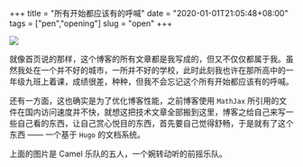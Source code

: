 +++
 title = "所有开始都应该有的呼喊" 
 date = "2020-01-01T21:05:48+08:00" 
 tags = ["pen","opening"] 
 slug = "open"
+++

<img src="http://p1.music.126.net/Tc4CjU09TSvT5RYoUkefAQ==/5832909185477190.jpg?param=640y300" class="align-center">

就像首页说的那样，这个博客的所有文章都是我写成的，但又不仅仅都属于我。虽然我处在一个并不好的城市，一所并不好的学校，此时此刻我也许在那所高中的一年级九班上着课，成绩很差，种种，但我不会忘记这个所有开始都应该有的呼喊。

还有一方面，这也确实是为了优化博客性能，之前博客使用 `MathJax` 所引用的文件在国内访问速度并不快，就想这把技术文章全部搬到这里，博客之给自己来写一些自己看的东西，让自己赏心悦目的东西，首先要自己觉得舒畅，于是就有了这个东西 —— 一个基于 `Hugo` 的文档系统。

上面的图片是 Camel 乐队的五人，一个婉转动听的前摇乐队。
